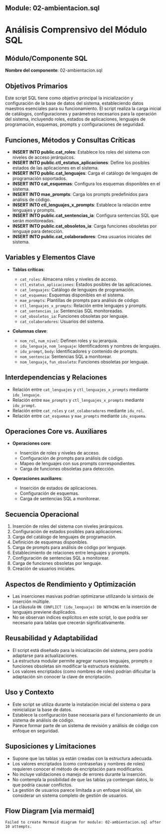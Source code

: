 ## Module: 02-ambientacion.sql

# Análisis Comprensivo del Módulo SQL

## Módulo/Componente SQL
**Nombre del componente**: 02-ambientacion.sql

## Objetivos Primarios
Este script SQL tiene como objetivo principal la inicialización y configuración de la base de datos del sistema, estableciendo datos maestros esenciales para su funcionamiento. El script realiza la carga inicial de catálogos, configuraciones y parámetros necesarios para la operación del sistema, incluyendo roles, estados de aplicaciones, lenguajes de programación, esquemas, prompts y configuraciones de seguridad.

## Funciones, Métodos y Consultas Críticas
- **INSERT INTO public.cat_roles**: Establece los roles del sistema con niveles de acceso jerárquicos.
- **INSERT INTO public.ctl_estatus_aplicaciones**: Define los posibles estados de las aplicaciones en el sistema.
- **INSERT INTO public.cat_lenguajes**: Carga el catálogo de lenguajes de programación soportados.
- **INSERT INTO cat_esquemas**: Configura los esquemas disponibles en el sistema.
- **INSERT INTO mae_prompts**: Carga los prompts predefinidos para análisis de código.
- **INSERT INTO ctl_lenguajes_x_prompts**: Establece la relación entre lenguajes y prompts.
- **INSERT INTO public.cat_sentencias_ia**: Configura sentencias SQL que serán monitoreadas.
- **INSERT INTO public.cat_obsoletos_ia**: Carga funciones obsoletas por lenguaje para detección.
- **INSERT INTO public.cat_colaboradores**: Crea usuarios iniciales del sistema.

## Variables y Elementos Clave
- **Tablas críticas**:
  - `cat_roles`: Almacena roles y niveles de acceso.
  - `ctl_estatus_aplicaciones`: Estados posibles de las aplicaciones.
  - `cat_lenguajes`: Catálogo de lenguajes de programación.
  - `cat_esquemas`: Esquemas disponibles en el sistema.
  - `mae_prompts`: Plantillas de prompts para análisis de código.
  - `ctl_lenguajes_x_prompts`: Relación entre lenguajes y prompts.
  - `cat_sentencias_ia`: Sentencias SQL monitoreadas.
  - `cat_obsoletos_ia`: Funciones obsoletas por lenguaje.
  - `cat_colaboradores`: Usuarios del sistema.

- **Columnas clave**:
  - `nom_rol`, `num_nivel`: Definen roles y su jerarquía.
  - `idu_lenguaje`, `nom_lenguaje`: Identificadores y nombres de lenguajes.
  - `idu_prompt`, `body`: Identificadores y contenido de prompts.
  - `nom_sentencia`: Sentencias SQL a monitorear.
  - `nom_lenguaje`, `fun_obsoleto`: Funciones obsoletas por lenguaje.

## Interdependencias y Relaciones
- Relación entre `cat_lenguajes` y `ctl_lenguajes_x_prompts` mediante `idu_lenguaje`.
- Relación entre `mae_prompts` y `ctl_lenguajes_x_prompts` mediante `idu_prompt`.
- Relación entre `cat_roles` y `cat_colaboradores` mediante `idu_rol`.
- Relación entre `cat_esquemas` y `mae_prompts` mediante `idu_esquema`.

## Operaciones Core vs. Auxiliares
- **Operaciones core**:
  - Inserción de roles y niveles de acceso.
  - Configuración de prompts para análisis de código.
  - Mapeo de lenguajes con sus prompts correspondientes.
  - Carga de funciones obsoletas para detección.

- **Operaciones auxiliares**:
  - Inserción de estados de aplicaciones.
  - Configuración de esquemas.
  - Carga de sentencias SQL a monitorear.

## Secuencia Operacional
1. Inserción de roles del sistema con niveles jerárquicos.
2. Configuración de estados posibles para aplicaciones.
3. Carga del catálogo de lenguajes de programación.
4. Definición de esquemas disponibles.
5. Carga de prompts para análisis de código por lenguaje.
6. Establecimiento de relaciones entre lenguajes y prompts.
7. Configuración de sentencias SQL a monitorear.
8. Carga de funciones obsoletas por lenguaje.
9. Creación de usuarios iniciales.

## Aspectos de Rendimiento y Optimización
- Las inserciones masivas podrían optimizarse utilizando la sintaxis de inserción múltiple.
- La cláusula `ON CONFLICT (idu_lenguaje) DO NOTHING` en la inserción de lenguajes previene duplicados.
- No se observan índices explícitos en este script, lo que podría ser necesario para tablas que crecerán significativamente.

## Reusabilidad y Adaptabilidad
- El script está diseñado para la inicialización del sistema, pero podría adaptarse para actualizaciones.
- La estructura modular permite agregar nuevos lenguajes, prompts o funciones obsoletas sin modificar la estructura existente.
- Los valores encriptados (como nombres de roles) podrían dificultar la adaptación sin conocer la clave de encriptación.

## Uso y Contexto
- Este script se utiliza durante la instalación inicial del sistema o para reinicializar la base de datos.
- Establece la configuración base necesaria para el funcionamiento de un sistema de análisis de código.
- Parece formar parte de un sistema de revisión y análisis de código con enfoque en seguridad.

## Suposiciones y Limitaciones
- Supone que las tablas ya están creadas con la estructura adecuada.
- Los valores encriptados (como contraseñas y nombres de roles) requieren conocer el método de encriptación para modificarlos.
- No incluye validaciones o manejo de errores durante la inserción.
- No contempla la posibilidad de que las tablas ya contengan datos, lo que podría causar conflictos.
- La gestión de usuarios parece limitada a un enfoque inicial, sin considerar un sistema completo de gestión de usuarios.
## Flow Diagram [via mermaid]
```mermaid
Failed to create Mermaid diagram for module: 02-ambientacion.sql after 10 attempts.
```
